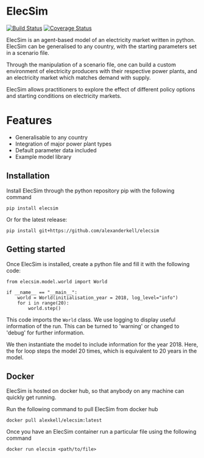# ElecSim

[![Build Status](https://travis-ci.org/alexanderkell/elecsim.svg?branch=master)](https://travis-ci.org/alexanderkell/elecsim) [![Coverage Status](https://coveralls.io/repos/github/alexanderkell/elecsim-paper/badge.svg?branch=master)](https://coveralls.io/github/alexanderkell/elecsim-paper?branch=master)

ElecSim is an agent-based model of an electricity market written in python. ElecSim can be generalised to any country, with the starting parameters set in a scenario file.

Through the manipulation of a scenario file, one can build a custom environment of electricity producers with their respective power plants, and an electricity market which matches demand with supply.

ElecSim allows practitioners to explore the effect of different policy options and starting conditions on electricity markets. 


# Features

* Generalisable to any country
* Integration of major power plant types
* Default parameter data included
* Example model library


## Installation

Install ElecSim through the python repository pip with the following command
```
pip install elecsim
```

Or for the latest release:
```
pip install git+https://github.com/alexanderkell/elecsim
```

## Getting started

Once ElecSim is installed, create a python file and fill it with the following code:

```
from elecsim.model.world import World 

if __name__ == "__main__":
    world = World(initialisation_year = 2018, log_level="info")
    for i in range(20):
        world.step()
```
This code imports the `World` class. We use logging to display useful information of the run. This can be turned to 'warning' or changed to 'debug' for further information.

We then instantiate the model to include information for the year 2018. Here, the for loop steps the model 20 times, which is equivalent to 20 years in the model.

## Docker

ElecSim is hosted on docker hub, so that anybody on any machine can quickly get running. 

Run the following command to pull ElecSim from docker hub
```
docker pull alexkell/elecsim:latest
```
Once you have an ElecSim container run a particular file using the following command
```
docker run elecsim <path/to/file>
```
